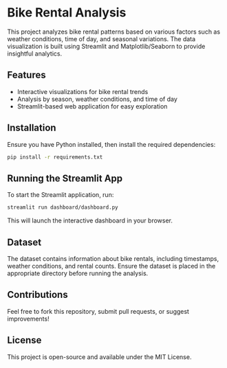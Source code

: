 # Bike Rental Analysis

This project analyzes bike rental patterns based on various factors such as weather conditions, time of day, and seasonal variations. The data visualization is built using Streamlit and Matplotlib/Seaborn to provide insightful analytics.

## Features
- Interactive visualizations for bike rental trends
- Analysis by season, weather conditions, and time of day
- Streamlit-based web application for easy exploration

## Installation
Ensure you have Python installed, then install the required dependencies:

```bash
pip install -r requirements.txt
```

## Running the Streamlit App
To start the Streamlit application, run:

```bash
streamlit run dashboard/dashboard.py
```

This will launch the interactive dashboard in your browser.

## Dataset
The dataset contains information about bike rentals, including timestamps, weather conditions, and rental counts. Ensure the dataset is placed in the appropriate directory before running the analysis.

## Contributions
Feel free to fork this repository, submit pull requests, or suggest improvements!

## License
This project is open-source and available under the MIT License.

